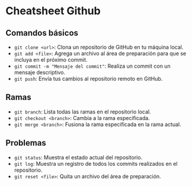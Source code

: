 # Cheatsheet Github

## Comandos básicos

- `git clone <url>`: Clona un repositorio de GitHub en tu máquina local.
- `git add <file>`: Agrega un archivo al área de preparación para que se incluya en el próximo commit.
- `git commit -m "Mensaje del commit"`: Realiza un commit con un mensaje descriptivo.
- `git push`: Envía tus cambios al repositorio remoto en GitHub.

## Ramas

- `git branch`: Lista todas las ramas en el repositorio local.
- `git checkout <branch>`: Cambia a la rama especificada.
- `git merge <branch>`: Fusiona la rama especificada en la rama actual.

## Problemas

- `git status`: Muestra el estado actual del repositorio.
- `git log`: Muestra un registro de todos los commits realizados en el repositorio.
- `git reset <file>`: Quita un archivo del área de preparación.
